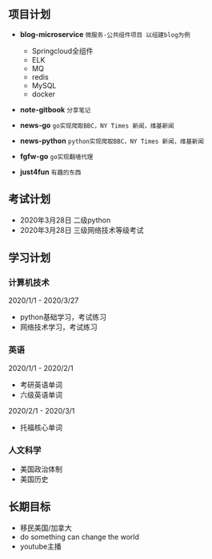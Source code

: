 ## 项目计划

* **blog-microservice** `微服务-公共组件项目 以组建blog为例`
  * Springcloud全组件
  * ELK
  * MQ
  * redis
  * MySQL
  * docker
  

* **note-gitbook** `分享笔记`

* **news-go**  `go实现爬取BBC，NY Times 新闻，维基新闻`

* **news-python**  `python实现爬取BBC，NY Times 新闻，维基新闻`

* **fgfw-go** `go实现翻墙代理`

* **just4fun**   `有趣的东西`

## 考试计划
 
 * 2020年3月28日 二级python
 * 2020年3月28日 三级网络技术等级考试
 
## 学习计划
 ### 计算机技术
  2020/1/1 - 2020/3/27
 * python基础学习，考试练习
 * 网络技术学习，考试练习
 
 ### 英语
 2020/1/1 - 2020/2/1
 
 * 考研英语单词
 * 六级英语单词
 
 2020/2/1 - 2020/3/1
 
 * 托福核心单词
 
 ### 人文科学
 * 美国政治体制
 * 美国历史
 
## 长期目标
 * 移民美国/加拿大
 * do something can change the world
 * youtube主播
 
